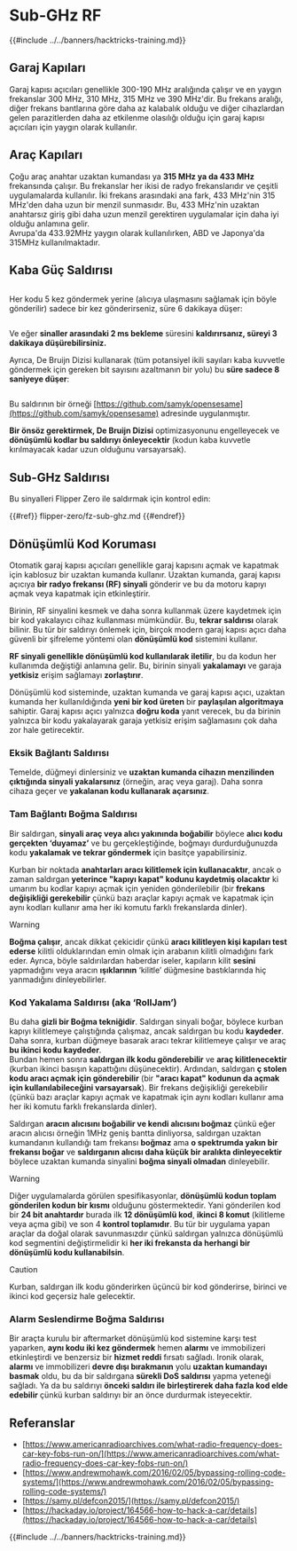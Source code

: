 # Sub-GHz RF

{{#include ../../banners/hacktricks-training.md}}

## Garaj Kapıları

Garaj kapısı açıcıları genellikle 300-190 MHz aralığında çalışır ve en yaygın frekanslar 300 MHz, 310 MHz, 315 MHz ve 390 MHz'dir. Bu frekans aralığı, diğer frekans bantlarına göre daha az kalabalık olduğu ve diğer cihazlardan gelen parazitlerden daha az etkilenme olasılığı olduğu için garaj kapısı açıcıları için yaygın olarak kullanılır.

## Araç Kapıları

Çoğu araç anahtar uzaktan kumandası ya **315 MHz ya da 433 MHz** frekansında çalışır. Bu frekanslar her ikisi de radyo frekanslarıdır ve çeşitli uygulamalarda kullanılır. İki frekans arasındaki ana fark, 433 MHz'nin 315 MHz'den daha uzun bir menzil sunmasıdır. Bu, 433 MHz'nin uzaktan anahtarsız giriş gibi daha uzun menzil gerektiren uygulamalar için daha iyi olduğu anlamına gelir.\
Avrupa'da 433.92MHz yaygın olarak kullanılırken, ABD ve Japonya'da 315MHz kullanılmaktadır.

## **Kaba Güç Saldırısı**

<figure><img src="../../images/image (1084).png" alt=""><figcaption></figcaption></figure>

Her kodu 5 kez göndermek yerine (alıcıya ulaşmasını sağlamak için böyle gönderilir) sadece bir kez gönderirseniz, süre 6 dakikaya düşer:

<figure><img src="../../images/image (622).png" alt=""><figcaption></figcaption></figure>

Ve eğer **sinaller arasındaki 2 ms bekleme** süresini **kaldırırsanız, süreyi 3 dakikaya düşürebilirsiniz.**

Ayrıca, De Bruijn Dizisi kullanarak (tüm potansiyel ikili sayıları kaba kuvvetle göndermek için gereken bit sayısını azaltmanın bir yolu) bu **süre sadece 8 saniyeye düşer**:

<figure><img src="../../images/image (583).png" alt=""><figcaption></figcaption></figure>

Bu saldırının bir örneği [https://github.com/samyk/opensesame](https://github.com/samyk/opensesame) adresinde uygulanmıştır.

**Bir önsöz gerektirmek, De Bruijn Dizisi** optimizasyonunu engelleyecek ve **dönüşümlü kodlar bu saldırıyı önleyecektir** (kodun kaba kuvvetle kırılmayacak kadar uzun olduğunu varsayarsak).

## Sub-GHz Saldırısı

Bu sinyalleri Flipper Zero ile saldırmak için kontrol edin:

{{#ref}}
flipper-zero/fz-sub-ghz.md
{{#endref}}

## Dönüşümlü Kod Koruması

Otomatik garaj kapısı açıcıları genellikle garaj kapısını açmak ve kapatmak için kablosuz bir uzaktan kumanda kullanır. Uzaktan kumanda, garaj kapısı açıcıya **bir radyo frekansı (RF) sinyali** gönderir ve bu da motoru kapıyı açmak veya kapatmak için etkinleştirir.

Birinin, RF sinyalini kesmek ve daha sonra kullanmak üzere kaydetmek için bir kod yakalayıcı cihaz kullanması mümkündür. Bu, **tekrar saldırısı** olarak bilinir. Bu tür bir saldırıyı önlemek için, birçok modern garaj kapısı açıcı daha güvenli bir şifreleme yöntemi olan **dönüşümlü kod** sistemini kullanır.

**RF sinyali genellikle dönüşümlü kod kullanılarak iletilir**, bu da kodun her kullanımda değiştiği anlamına gelir. Bu, birinin sinyali **yakalamayı** ve garaja **yetkisiz** erişim sağlamayı **zorlaştırır**.

Dönüşümlü kod sisteminde, uzaktan kumanda ve garaj kapısı açıcı, uzaktan kumanda her kullanıldığında **yeni bir kod üreten** bir **paylaşılan algoritmaya** sahiptir. Garaj kapısı açıcı yalnızca **doğru koda** yanıt verecek, bu da birinin yalnızca bir kodu yakalayarak garaja yetkisiz erişim sağlamasını çok daha zor hale getirecektir.

### **Eksik Bağlantı Saldırısı**

Temelde, düğmeyi dinlersiniz ve **uzaktan kumanda cihazın menzilinden çıktığında sinyali yakalarsınız** (örneğin, araç veya garaj). Daha sonra cihaza geçer ve **yakalanan kodu kullanarak açarsınız**.

### Tam Bağlantı Boğma Saldırısı

Bir saldırgan, **sinyali araç veya alıcı yakınında boğabilir** böylece **alıcı kodu gerçekten ‘duyamaz’** ve bu gerçekleştiğinde, boğmayı durdurduğunuzda kodu **yakalamak ve tekrar göndermek** için basitçe yapabilirsiniz.

Kurban bir noktada **anahtarları aracı kilitlemek için kullanacaktır**, ancak o zaman saldırgan **yeterince "kapıyı kapat" kodunu kaydetmiş olacaktır** ki umarım bu kodlar kapıyı açmak için yeniden gönderilebilir (bir **frekans değişikliği gerekebilir** çünkü bazı araçlar kapıyı açmak ve kapatmak için aynı kodları kullanır ama her iki komutu farklı frekanslarda dinler).

> [!WARNING]
> **Boğma çalışır**, ancak dikkat çekicidir çünkü **aracı kilitleyen kişi kapıları test ederse** kilitli olduklarından emin olmak için arabanın kilitli olmadığını fark eder. Ayrıca, böyle saldırılardan haberdar iseler, kapıların kilit **sesini** yapmadığını veya aracın **ışıklarının** ‘kilitle’ düğmesine bastıklarında hiç yanmadığını dinleyebilirler.

### **Kod Yakalama Saldırısı (aka ‘RollJam’)**

Bu daha **gizli bir Boğma tekniğidir**. Saldırgan sinyali boğar, böylece kurban kapıyı kilitlemeye çalıştığında çalışmaz, ancak saldırgan bu kodu **kaydeder**. Daha sonra, kurban düğmeye basarak aracı tekrar kilitlemeye çalışır ve araç **bu ikinci kodu kaydeder**.\
Bundan hemen sonra **saldırgan ilk kodu gönderebilir** ve **araç kilitlenecektir** (kurban ikinci basışın kapattığını düşünecektir). Ardından, saldırgan **ç stolen kodu aracı açmak için gönderebilir** (bir **"aracı kapat" kodunun da açmak için kullanılabileceğini varsayarsak**). Bir frekans değişikliği gerekebilir (çünkü bazı araçlar kapıyı açmak ve kapatmak için aynı kodları kullanır ama her iki komutu farklı frekanslarda dinler).

Saldırgan **aracın alıcısını boğabilir ve kendi alıcısını boğmaz** çünkü eğer aracın alıcısı örneğin 1MHz geniş bantta dinliyorsa, saldırgan uzaktan kumandanın kullandığı tam frekansı **boğmaz** ama **o spektrumda yakın bir frekansı boğar** ve **saldırganın alıcısı daha küçük bir aralıkta dinleyecektir** böylece uzaktan kumanda sinyalini **boğma sinyali olmadan** dinleyebilir.

> [!WARNING]
> Diğer uygulamalarda görülen spesifikasyonlar, **dönüşümlü kodun toplam gönderilen kodun bir kısmı** olduğunu göstermektedir. Yani gönderilen kod bir **24 bit anahtardır** burada ilk **12 dönüşümlü kod**, **ikinci 8 komut** (kilitleme veya açma gibi) ve son 4 **kontrol toplamıdır**. Bu tür bir uygulama yapan araçlar da doğal olarak savunmasızdır çünkü saldırgan yalnızca dönüşümlü kod segmentini değiştirmelidir ki **her iki frekansta da herhangi bir dönüşümlü kodu kullanabilsin**.

> [!CAUTION]
> Kurban, saldırgan ilk kodu gönderirken üçüncü bir kod gönderirse, birinci ve ikinci kod geçersiz hale gelecektir.

### Alarm Seslendirme Boğma Saldırısı

Bir araçta kurulu bir aftermarket dönüşümlü kod sistemine karşı test yaparken, **aynı kodu iki kez göndermek** hemen **alarmı** ve immobilizeri etkinleştirdi ve benzersiz bir **hizmet reddi** fırsatı sağladı. Ironik olarak, **alarmı** ve immobilizeri **devre dışı bırakmanın** yolu **uzaktan kumandayı** **basmak** oldu, bu da bir saldırgana **sürekli DoS saldırısı** yapma yeteneği sağladı. Ya da bu saldırıyı **önceki saldırı ile birleştirerek daha fazla kod elde edebilir** çünkü kurban saldırıyı bir an önce durdurmak isteyecektir.

## Referanslar

- [https://www.americanradioarchives.com/what-radio-frequency-does-car-key-fobs-run-on/](https://www.americanradioarchives.com/what-radio-frequency-does-car-key-fobs-run-on/)
- [https://www.andrewmohawk.com/2016/02/05/bypassing-rolling-code-systems/](https://www.andrewmohawk.com/2016/02/05/bypassing-rolling-code-systems/)
- [https://samy.pl/defcon2015/](https://samy.pl/defcon2015/)
- [https://hackaday.io/project/164566-how-to-hack-a-car/details](https://hackaday.io/project/164566-how-to-hack-a-car/details)

{{#include ../../banners/hacktricks-training.md}}
